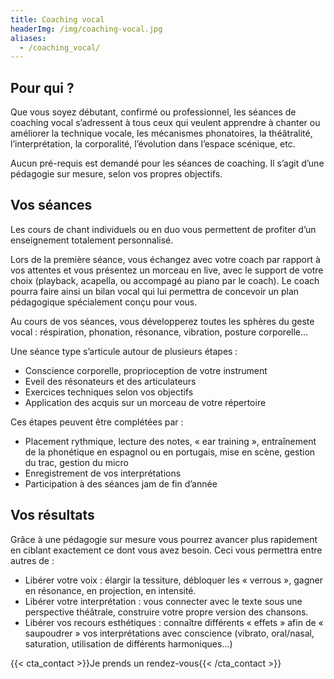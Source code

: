 ```yaml
---
title: Coaching vocal
headerImg: /img/coaching-vocal.jpg
aliases:
  - /coaching_vocal/
---
```


## Pour qui ?

Que vous soyez débutant, confirmé ou professionnel, les séances de coaching vocal s’adressent à tous ceux qui veulent apprendre à chanter ou améliorer la technique vocale, les mécanismes phonatoires, la théâtralité, l’interprétation, la corporalité, l’évolution dans l’espace scénique, etc.

Aucun pré-requis est demandé pour les séances de coaching. Il s’agit d’une pédagogie sur mesure, selon vos propres objectifs. 

## Vos séances 

Les cours de chant individuels ou en duo vous permettent de profiter d’un enseignement totalement personnalisé.

Lors de la première séance, vous échangez avec votre coach par rapport à vos attentes et vous  présentez un morceau en live, avec le support de votre choix (playback, acapella, ou accompagé au piano par le coach). Le coach pourra faire ainsi un bilan vocal qui lui permettra de concevoir un plan pédagogique spécialement conçu pour vous.

Au cours de vos séances, vous développerez toutes les sphères du geste vocal : réspiration, phonation, résonance, vibration, posture corporelle...

Une séance type s’articule autour de plusieurs étapes : 

- Conscience corporelle, proprioception de votre instrument
- Eveil des résonateurs et des articulateurs
- Exercices techniques selon vos objectifs 
- Application des acquis sur un morceau de votre répertoire

Ces étapes peuvent être complétées par : 

- Placement rythmique, lecture des notes, « ear training », entraînement de la phonétique en espagnol ou en portugais, mise en scène, gestion du trac, gestion du micro 
- Enregistrement de vos interprétations
- Participation à des séances jam de fin d’année

## Vos résultats

Grâce à une pédagogie sur mesure vous pourrez avancer plus rapidement en ciblant exactement ce dont vous avez besoin. Ceci vous permettra entre autres de :

- Libérer votre voix : élargir la tessiture, débloquer les « verrous », gagner en résonance, en projection, en intensité.
- Libérer votre interprétation : vous connecter avec le texte sous une perspective théâtrale, construire votre propre version des chansons.
- Libérer vos recours esthétiques : connaître différents « effets » afin de « saupoudrer » vos interprétations avec conscience (vibrato, oral/nasal, saturation, utilisation de différents harmoniques...)

{{< cta_contact >}}Je prends un rendez-vous{{< /cta_contact >}}